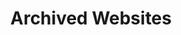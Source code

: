---
title: "Archived Websites"
draft: false
description: "The ZooBerry Project has obtained permission from various administrators, modders, and design teams to archive their mod libraries on this website. This page offers a list of the archived websites. For more information, please visit the [about](#) page."
list: true
---